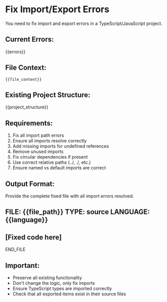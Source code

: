 # Fix Import/Export Errors

You need to fix import and export errors in a TypeScript/JavaScript project.

## Current Errors:
{{errors}}

## File Context:
```{{language}}
{{file_content}}
```

## Existing Project Structure:
{{project_structure}}

## Requirements:
1. Fix all import path errors
2. Ensure all imports resolve correctly
3. Add missing imports for undefined references
4. Remove unused imports
5. Fix circular dependencies if present
6. Use correct relative paths (../, ./, etc.)
7. Ensure named vs default imports are correct

## Output Format:
Provide the complete fixed file with all import errors resolved.

FILE: {{file_path}}
TYPE: source
LANGUAGE: {{language}}
---
[Fixed code here]
---
END_FILE

## Important:
- Preserve all existing functionality
- Don't change the logic, only fix imports
- Ensure TypeScript types are imported correctly
- Check that all exported items exist in their source files
